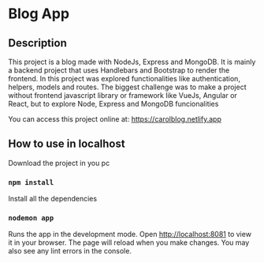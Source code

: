 # Blog App


## Description

This project is a blog made with NodeJs, Express and MongoDB. It is mainly a backend project that uses Handlebars and Bootstrap to render the frontend. In this project was explored functionalities like authentication, helpers, models and routes.
The biggest challenge was to make a project without frontend javascript library or framework like VueJs, Angular or React, but to explore Node, Express and MongoDB funcionalities

You can access this project online at: https://carolblog.netlify.app


## How to use in localhost

Download the project in you pc

### `npm install`
Install all the dependencies

### `nodemon app`
Runs the app in the development mode.
Open [http://localhost:8081](http://localhost:8081) to view it in your browser.
The page will reload when you make changes.
You may also see any lint errors in the console.

